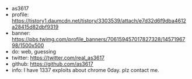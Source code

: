 - as3617
- profile: https://tistory1.daumcdn.net/tistory/3303539/attach/e7d32d6f9dba4612a28415d82dbf9319
- banner: https://pbs.twimg.com/profile_banners/706159457017827328/1457196798/1500x500
- do: web, guessing
- twitter: https://twitter.com/real_as3617
- github: https://github.com/as3617
- info: I have 1337 exploits about chrome 0day. plz contact me.  
